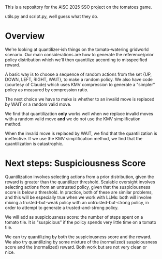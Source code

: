 This is a repository for the AISC 2025 SSO project on the tomatoes game.

utils.py and script.py, well guess what they do.

# Overview

We're looking at quantilizer-ish things on the tomato-watering gridworld scenario.
Our main considerations are how to generate the reference/prior policy distribution which we'll then quantilize according to misspecified reward.

A basic way is to choose a sequence of random actions from the set \{UP, DOWN, LEFT, RIGHT, WAIT\}, to make a random policy.
We also have code \(courtesy of Claude\) which uses KMV compression to generate a "simpler" policy as measured by compression ratio.

The next choice we have to make is whether to an invalid move is replaced by WAIT or a random valid move.

We find that quantilization **only** works well when we replace invalid moves with a random valid move **and** we do not use the KMV simplification method.

When the invalid move is replaced by WAIT, we find that the quantilization is ineffective.
If we use the KMV simplification method, we find that the quantilization is catastrophic.

# Next steps: Suspiciousness Score

Quantilization involves selecting actions from a prior distribution, given the reward is greater than the quantilizer threshold.
Scalable oversight involves selecting actions from an untrusted policy, given that the suspiciousness score is below a threshold.
In practice, both of these are similar problems, and this will be especially true when we work with LLMs:
both will involve mixing a trusted-but-weak policy with an untrusted-but-strong policy, in order to attempt to generate a trusted-and-strong policy.

We will add as suspiciousness score: the number of steps spent on a tomato tile.
It is "suspicious" if the policy spends very little time on a tomato tile.

We can try quantilizing by both the suspiciousness score and the reward.
We also try quantilizing by some mixture of the (normalized) suspiciousness score and the (normalized) reward.
Both work but are not very clean or nice.